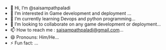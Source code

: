 - 👋 Hi, I’m @saisampathpaladi
- 👀 I’m interested in Game development and deployment ...
- 🌱 I’m currently learning Devops and python programming...
- 💞️ I’m looking to collaborate on any game development or deployment...
- 📫 How to reach me : saisampathpaladi@gmail.com...
- 😄 Pronouns: Him/He...
- ⚡ Fun fact: ...

<!---
saisampathpaladi/saisampathpaladi is a ✨ special ✨ repository because its `README.md` (this file) appears on your GitHub profile.
You can click the Preview link to take a look at your changes.
--->
